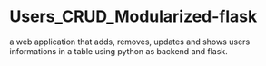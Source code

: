 # Users_CRUD_Modularized-flask
a web application that adds, removes, updates and shows users informations in a table using python as backend and flask.
